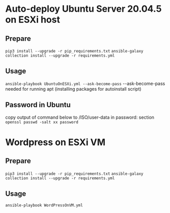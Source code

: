 # Auto-deploy Ubuntu Server 20.04.5 on ESXi host

## Prepare

 ```pip3 install --upgrade -r pip_requirements.txt```
 ```ansible-galaxy collection install --upgrade -r requirements.yml```

## Usage

 ```ansible-playbook UbuntuOnESXi.yml --ask-become-pass```
--ask-become-pass needed for running apt (installing packages for autoinstall script)

## Password in Ubuntu

copy output of command below to /ISO/user-data in password: section
 ```openssl passwd -salt xx password```

# Wordpress on ESXi VM

## Prepare

 ```pip3 install --upgrade -r pip_requirements.txt```
 ```ansible-galaxy collection install --upgrade -r requirements.yml```

## Usage

 ```ansible-playbook WordPressOnVM.yml ```

